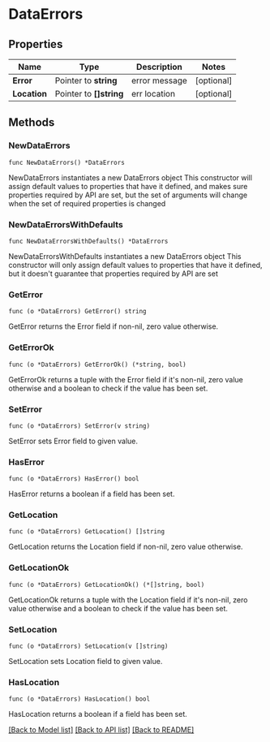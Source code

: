 # DataErrors

## Properties

Name | Type | Description | Notes
------------ | ------------- | ------------- | -------------
**Error** | Pointer to **string** | error message | [optional] 
**Location** | Pointer to **[]string** | err location | [optional] 

## Methods

### NewDataErrors

`func NewDataErrors() *DataErrors`

NewDataErrors instantiates a new DataErrors object
This constructor will assign default values to properties that have it defined,
and makes sure properties required by API are set, but the set of arguments
will change when the set of required properties is changed

### NewDataErrorsWithDefaults

`func NewDataErrorsWithDefaults() *DataErrors`

NewDataErrorsWithDefaults instantiates a new DataErrors object
This constructor will only assign default values to properties that have it defined,
but it doesn't guarantee that properties required by API are set

### GetError

`func (o *DataErrors) GetError() string`

GetError returns the Error field if non-nil, zero value otherwise.

### GetErrorOk

`func (o *DataErrors) GetErrorOk() (*string, bool)`

GetErrorOk returns a tuple with the Error field if it's non-nil, zero value otherwise
and a boolean to check if the value has been set.

### SetError

`func (o *DataErrors) SetError(v string)`

SetError sets Error field to given value.

### HasError

`func (o *DataErrors) HasError() bool`

HasError returns a boolean if a field has been set.

### GetLocation

`func (o *DataErrors) GetLocation() []string`

GetLocation returns the Location field if non-nil, zero value otherwise.

### GetLocationOk

`func (o *DataErrors) GetLocationOk() (*[]string, bool)`

GetLocationOk returns a tuple with the Location field if it's non-nil, zero value otherwise
and a boolean to check if the value has been set.

### SetLocation

`func (o *DataErrors) SetLocation(v []string)`

SetLocation sets Location field to given value.

### HasLocation

`func (o *DataErrors) HasLocation() bool`

HasLocation returns a boolean if a field has been set.


[[Back to Model list]](../README.md#documentation-for-models) [[Back to API list]](../README.md#documentation-for-api-endpoints) [[Back to README]](../README.md)


